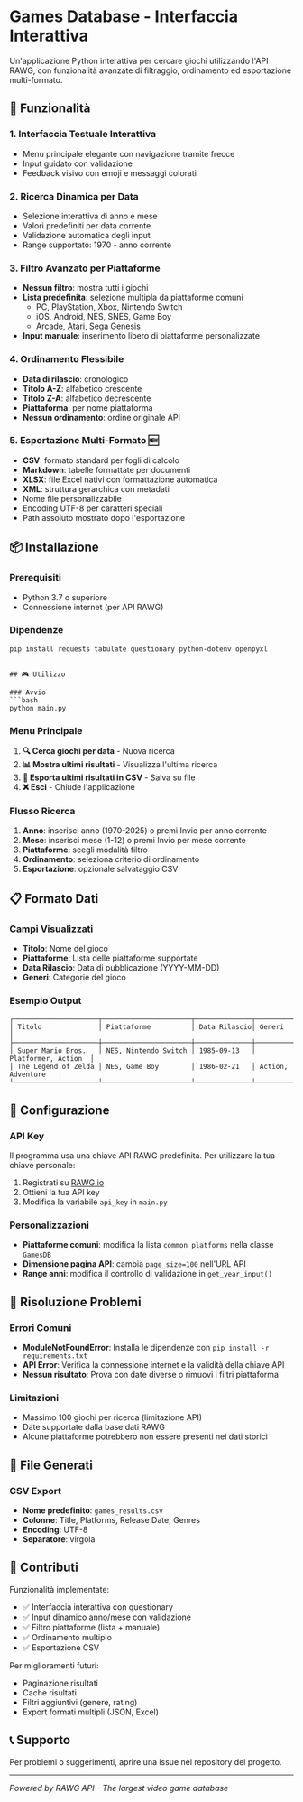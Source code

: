 # Games Database - Interfaccia Interattiva

Un'applicazione Python interattiva per cercare giochi utilizzando l'API RAWG, con funzionalità avanzate di filtraggio, ordinamento ed esportazione multi-formato.

## 🚀 Funzionalità

### 1. **Interfaccia Testuale Interattiva**
- Menu principale elegante con navigazione tramite frecce
- Input guidato con validazione
- Feedback visivo con emoji e messaggi colorati

### 2. **Ricerca Dinamica per Data**
- Selezione interattiva di anno e mese
- Valori predefiniti per data corrente
- Validazione automatica degli input
- Range supportato: 1970 - anno corrente

### 3. **Filtro Avanzato per Piattaforme**
- **Nessun filtro**: mostra tutti i giochi
- **Lista predefinita**: selezione multipla da piattaforme comuni
  - PC, PlayStation, Xbox, Nintendo Switch
  - iOS, Android, NES, SNES, Game Boy
  - Arcade, Atari, Sega Genesis
- **Input manuale**: inserimento libero di piattaforme personalizzate

### 4. **Ordinamento Flessibile**
- **Data di rilascio**: cronologico
- **Titolo A-Z**: alfabetico crescente
- **Titolo Z-A**: alfabetico decrescente
- **Piattaforma**: per nome piattaforma
- **Nessun ordinamento**: ordine originale API

### 5. **Esportazione Multi-Formato** 🆕
- **CSV**: formato standard per fogli di calcolo
- **Markdown**: tabelle formattate per documenti
- **XLSX**: file Excel nativi con formattazione automatica
- **XML**: struttura gerarchica con metadati
- Nome file personalizzabile
- Encoding UTF-8 per caratteri speciali
- Path assoluto mostrato dopo l'esportazione

## 📦 Installazione

### Prerequisiti
- Python 3.7 o superiore
- Connessione internet (per API RAWG)

### Dipendenze
```bash
pip install requests tabulate questionary python-dotenv openpyxl
```
```

## 🎮 Utilizzo

### Avvio
```bash
python main.py
```

### Menu Principale
1. **🔍 Cerca giochi per data** - Nuova ricerca
2. **📊 Mostra ultimi risultati** - Visualizza l'ultima ricerca
3. **📁 Esporta ultimi risultati in CSV** - Salva su file
4. **❌ Esci** - Chiude l'applicazione

### Flusso Ricerca
1. **Anno**: inserisci anno (1970-2025) o premi Invio per anno corrente
2. **Mese**: inserisci mese (1-12) o premi Invio per mese corrente
3. **Piattaforme**: scegli modalità filtro
4. **Ordinamento**: seleziona criterio di ordinamento
5. **Esportazione**: opzionale salvataggio CSV

## 📋 Formato Dati

### Campi Visualizzati
- **Titolo**: Nome del gioco
- **Piattaforme**: Lista delle piattaforme supportate
- **Data Rilascio**: Data di pubblicazione (YYYY-MM-DD)
- **Generi**: Categorie del gioco

### Esempio Output
```
┌─────────────────────┬──────────────────────┬──────────────┬─────────────────────┐
│ Titolo              │ Piattaforme          │ Data Rilascio│ Generi              │
├─────────────────────┼──────────────────────┼──────────────┼─────────────────────┤
│ Super Mario Bros.   │ NES, Nintendo Switch │ 1985-09-13   │ Platformer, Action  │
│ The Legend of Zelda │ NES, Game Boy        │ 1986-02-21   │ Action, Adventure   │
└─────────────────────┴──────────────────────┴──────────────┴─────────────────────┘
```

## 🔧 Configurazione

### API Key
Il programma usa una chiave API RAWG predefinita. Per utilizzare la tua chiave personale:

1. Registrati su [RAWG.io](https://rawg.io/apidocs)
2. Ottieni la tua API key
3. Modifica la variabile `api_key` in `main.py`

### Personalizzazioni
- **Piattaforme comuni**: modifica la lista `common_platforms` nella classe `GamesDB`
- **Dimensione pagina API**: cambia `page_size=100` nell'URL API
- **Range anni**: modifica il controllo di validazione in `get_year_input()`

## 🐛 Risoluzione Problemi

### Errori Comuni
- **ModuleNotFoundError**: Installa le dipendenze con `pip install -r requirements.txt`
- **API Error**: Verifica la connessione internet e la validità della chiave API
- **Nessun risultato**: Prova con date diverse o rimuovi i filtri piattaforma

### Limitazioni
- Massimo 100 giochi per ricerca (limitazione API)
- Date supportate dalla base dati RAWG
- Alcune piattaforme potrebbero non essere presenti nei dati storici

## 📄 File Generati

### CSV Export
- **Nome predefinito**: `games_results.csv`
- **Colonne**: Title, Platforms, Release Date, Genres
- **Encoding**: UTF-8
- **Separatore**: virgola

## 🤝 Contributi

Funzionalità implementate:
- ✅ Interfaccia interattiva con questionary
- ✅ Input dinamico anno/mese con validazione
- ✅ Filtro piattaforme (lista + manuale)
- ✅ Ordinamento multiplo
- ✅ Esportazione CSV

Per miglioramenti futuri:
- Paginazione risultati
- Cache risultati
- Filtri aggiuntivi (genere, rating)
- Export formati multipli (JSON, Excel)

## 📞 Supporto

Per problemi o suggerimenti, aprire una issue nel repository del progetto.

---
*Powered by RAWG API - The largest video game database*
